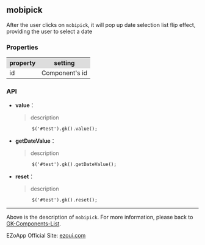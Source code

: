 ## mobipick
 After the user clicks on `mobipick`, it will pop up date selection list flip effect, providing the user to select a date


### Properties
<table>

<tr>
<th style="background:#ddd;">property</th>
<th style="background:#ddd;">setting</th>
</tr>

<tr>
<td>id</td>
<td>Component's id</td>
</tr>

</table>

### API

- **value**：  
  	> description

			$('#test').gk().value();

- **getDateValue**：  
  	> description

			$('#test').gk().getDateValue();

- **reset**：  
  	> description

			$('#test').gk().reset();


----------
Above is the description of `mobipick`. For more information, please back to [GK-Components-List](https://github.com/ezoapp/Learn-GK-Components).

EZoApp Official Site: [ezoui.com](http://ezoui.com/)




